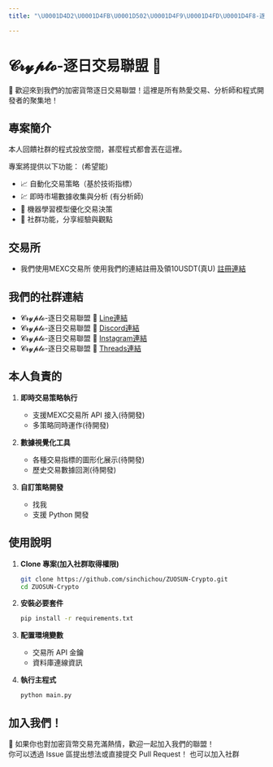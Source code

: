```yaml
---
title: "\U0001D4D2\U0001D4FB\U0001D502\U0001D4F9\U0001D4FD\U0001D4F8-逐日交易聯盟 \U0001F37B"

---
```


# 𝓒𝓻𝔂𝓹𝓽𝓸-逐日交易聯盟 🍻  
🎉 歡迎來到我們的加密貨幣逐日交易聯盟！這裡是所有熱愛交易、分析師和程式開發者的聚集地！  

## 專案簡介  
本人回饋社群的程式投放空間，甚麼程式都會丟在這裡。

專案將提供以下功能： (希望能)
- 📈 自動化交易策略（基於技術指標）  
- 💹 即時市場數據收集與分析 (有分析師)
- 🧠 機器學習模型優化交易決策  
- 🤝 社群功能，分享經驗與觀點

## 交易所

- 我們使用MEXC交易所
    使用我們的連結註冊及領10USDT(真U) 
    [註冊連結](https://www.mexc.com/zh-TW/invite/customer-register?inviteCode=mexc-2mZt1)


## 我們的社群連結
- 𝓒𝓻𝔂𝓹𝓽𝓸-逐日交易聯盟 🍻 [Line連結](https://line.me/ti/g2/yJSGB_06oEvGAaflwA3dyV-9FAmN2zP5RBHS7Q?utm_source=invitation&utm_medium=link_copy&utm_campaign=default)
- 𝓒𝓻𝔂𝓹𝓽𝓸-逐日交易聯盟 🍻 [Discord連結](https://discord.gg/f2DUhH6N)
- 𝓒𝓻𝔂𝓹𝓽𝓸-逐日交易聯盟 🍻 [Instagram連結](https://www.instagram.com/runsun2025/)
- 𝓒𝓻𝔂𝓹𝓽𝓸-逐日交易聯盟 🍻 [Threads連結](https://www.threads.net/@runsun2025)
  
## 本人負責的  
1. **即時交易策略執行**  
   - 支援MEXC交易所 API 接入(待開發)  
   - 多策略同時運作(待開發)  

2. **數據視覺化工具**  
   - 各種交易指標的圖形化展示(待開發)  
   - 歷史交易數據回測(待開發)  

3. **自訂策略開發**  
   - 找我  
   - 支援 Python 開發

## 使用說明  
1. **Clone 專案(加入社群取得權限)**  
   ```bash  
   git clone https://github.com/sinchichou/ZUOSUN-Crypto.git
   cd ZUOSUN-Crypto
   ```  
2. **安裝必要套件**  
   ```bash  
   pip install -r requirements.txt  
   ```  
3. **配置環境變數**  
   - 交易所 API 金鑰  
   - 資料庫連線資訊  

4. **執行主程式**  
   ```bash  
   python main.py  
   ```  
## 加入我們！  
📢 如果你也對加密貨幣交易充滿熱情，歡迎一起加入我們的聯盟！  
你可以透過 Issue 區提出想法或直接提交 Pull Request！
也可以加入社群
